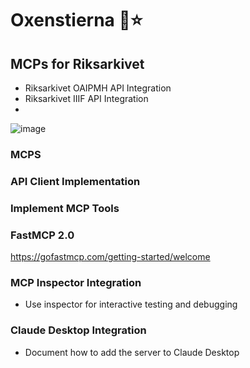 # Oxenstierna 🦬⭐

##   MCPs for Riksarkivet 

- Riksarkivet OAIPMH API Integration
- Riksarkivet IIIF API Integration
- 


![image](https://github.com/user-attachments/assets/bde56408-5135-4a2a-baf3-f26c32fab9dc)

### MCPS

####

####

####

### API Client Implementation


### Implement MCP Tools

### FastMCP 2.0

https://gofastmcp.com/getting-started/welcome

### MCP Inspector Integration

- Use inspector for interactive testing and debugging

### Claude Desktop Integration
- Document how to add the server to Claude Desktop
